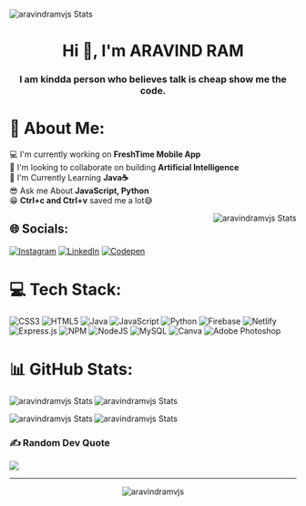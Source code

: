 <p><img align="center" src="https://user-images.githubusercontent.com/74038190/213910845-af37a709-8995-40d6-be59-724526e3c3d7.gif" alt="aravindramvjs Stats" /></p>



<h1 align="center">Hi 👋, I'm ARAVIND RAM</h1>
<h3 align="center">I am kindda person who believes talk is cheap show me the code.</h3>

# 💫 About Me:
💻 I'm currently working on **FreshTime Mobile App**<br>
🤼 I'm looking to collaborate on building **Artificial Intelligence**<br>
🌱 I'm Currently Learning **Java☕**<br>
😎 Ask me About **JavaScript, Python**<br>
😁 **Ctrl+c and Ctrl+v** saved me a lot😅<br>

<p><img align="right" src="https://miro.medium.com/v2/resize:fit:828/format:webp/1*Erk4NawQOHkf4wSN7JmB_A.jpeg" alt="aravindramvjs Stats" /></p>


## 🌐 Socials:
[![Instagram](https://img.shields.io/badge/Instagram-%23E4405F.svg?logo=Instagram&logoColor=white)](https://instagram.com/aravindramvjs) [![LinkedIn](https://img.shields.io/badge/LinkedIn-%230077B5.svg?logo=linkedin&logoColor=white)](https://linkedin.com/in/aravindram21) [![Codepen](https://img.shields.io/badge/Codepen-000000?style=for-the-badge&logo=codepen&logoColor=white)](https://codepen.io/@aravindramvjs) 

# 💻 Tech Stack:
![CSS3](https://img.shields.io/badge/css3-%231572B6.svg?style=for-the-badge&logo=css3&logoColor=white) ![HTML5](https://img.shields.io/badge/html5-%23E34F26.svg?style=for-the-badge&logo=html5&logoColor=white) ![Java](https://img.shields.io/badge/java-%23ED8B00.svg?style=for-the-badge&logo=java&logoColor=white) ![JavaScript](https://img.shields.io/badge/javascript-%23323330.svg?style=for-the-badge&logo=javascript&logoColor=%23F7DF1E) ![Python](https://img.shields.io/badge/python-3670A0?style=for-the-badge&logo=python&logoColor=ffdd54) ![Firebase](https://img.shields.io/badge/firebase-%23039BE5.svg?style=for-the-badge&logo=firebase) ![Netlify](https://img.shields.io/badge/netlify-%23000000.svg?style=for-the-badge&logo=netlify&logoColor=#00C7B7) ![Express.js](https://img.shields.io/badge/express.js-%23404d59.svg?style=for-the-badge&logo=express&logoColor=%2361DAFB) ![NPM](https://img.shields.io/badge/NPM-%23000000.svg?style=for-the-badge&logo=npm&logoColor=white) ![NodeJS](https://img.shields.io/badge/node.js-6DA55F?style=for-the-badge&logo=node.js&logoColor=white) ![MySQL](https://img.shields.io/badge/mysql-%2300f.svg?style=for-the-badge&logo=mysql&logoColor=white) ![Canva](https://img.shields.io/badge/Canva-%2300C4CC.svg?style=for-the-badge&logo=Canva&logoColor=white) ![Adobe Photoshop](https://img.shields.io/badge/adobephotoshop-%2331A8FF.svg?style=for-the-badge&logo=adobephotoshop&logoColor=white)
# 📊 GitHub Stats:
<p><img align="left" src="https://github-readme-streak-stats.herokuapp.com/?user=aravindramvjs&theme=city_light&hide_border=false" alt="aravindramvjs Stats" /></p>
<p><img align="center" src="https://github-readme-stats.vercel.app/api?username=aravindramvjs&theme=city_light&hide_border=false&include_all_commits=true&count_private=true" alt="aravindramvjs Stats" /></p>
<p><img align="left" src="https://github-readme-stats.vercel.app/api/top-langs/?username=aravindramvjs&theme=city_light&hide_border=false&include_all_commits=true&count_private=true&layout=compact" alt="aravindramvjs Stats" /></p>
<p><img align="center" src="https://github-contributor-stats.vercel.app/api?username=aravindramvjs&limit=5&theme=onestar&combine_all_yearly_contributions=true" alt="aravindramvjs Stats" /></p>

### ✍️ Random Dev Quote
![](https://quotes-github-readme.vercel.app/api?type=horizontal&theme=light)

---

<p align="center"> <img src="https://visitcount.itsvg.in/api?id=aravindramvjs&icon=6&color=1" alt="aravindramvjs" /> </p>

